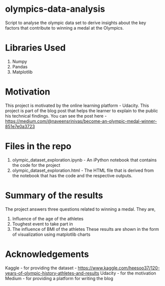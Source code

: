 # olympics-data-analysis
Script to analyse the olympic data set to derive insights about the key factors that contribute to winning a medal at the Olympics.

# Libraries Used
1. Numpy
2. Pandas
3. Matplotlib

# Motivation
This project is motivated by the online learning platform - Udacity. This project is part of the blog post that helps the learner to explain to the public his technical findings. You can see the post here - https://medium.com/@naveensrinivas/become-an-olympic-medal-winner-851e7e0a3723

# Files in the repo
1. olympic_dataset_exploration.ipynb - An iPython notebook that contains the code for the project
2. olympic_dataset_exploration.html - The HTML file that is derived from the notebook that has the code and the respective outputs.

# Summary of the results
The project answers three questions related to winning a medal. They are,
1. Influence of the age of the athletes
2. Toughest event to take part in
3. The influence of BMI of the athletes
These results are shown in the form of visualization using matplotlib charts

# Acknowledgements
Kaggle - for providing the dataset - https://www.kaggle.com/heesoo37/120-years-of-olympic-history-athletes-and-results
Udacity - for the motivation
Medium - for providing a platform for writing the blog
